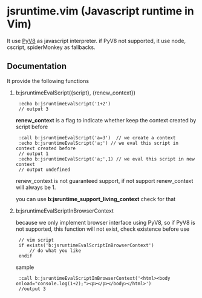 jsruntime.vim (Javascript runtime in Vim)
=============

It use [PyV8](http://code.google.com/p/pyv8/) as javascript interpreter. if PyV8 not supported, it use node, cscript, spiderMonkey as fallbacks. 

Documentation
-------------

It provide the following functions

1. b:jsruntimeEvalScript({script}, {renew_context})

        :echo b:jsruntimeEvalScript('1+2')
        // output 3
    
    __renew\_context__ is a flag to indicate whether keep the context created by script before
        
        :call b:jsruntimeEvalScript('a=3')  // we create a context
        :echo b:jsruntimeEvalScript('a;') // we eval this script in context created before
        // output 1
        :echo b:jsruntimeEvalScript('a;',1) // we eval this script in new context
        // output undefined
   
    renew\_context is not guaranteed support, if not support renew\_context will always be 1.
    
    you can use __b:jsruntime_support_living_context__ check for that

2. b:jsruntimeEvalScriptInBrowserContext
    
    because we only implement browser interface using PyV8, so if PyV8 is not supported, this function will not exist, check existence before use
        
        // vim script
        if exists('b:jsruntimeEvalScriptInBrowserContext')
            // do what you like
        endif

    sample
    
        :call b:jsruntimeEvalScriptInBrowserContext('<html><body onload="console.log(1+2);"><p></p></body></html>')
        //output 3